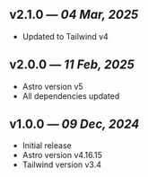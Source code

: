 ## v2.1.0 _— 04 Mar, 2025_

- Updated to Tailwind v4

## v2.0.0 _— 11 Feb, 2025_

- Astro version v5
- All dependencies updated

## v1.0.0 _— 09 Dec, 2024_

- Initial release
- Astro version v4.16.15
- Tailwind version v3.4

